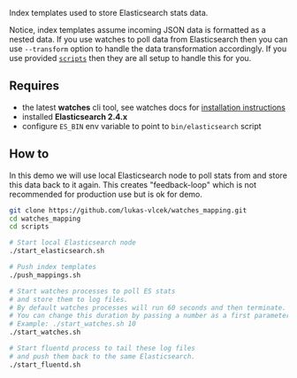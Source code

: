 Index templates used to store Elasticsearch stats data.

Notice, index templates assume incoming JSON data is formatted as a nested data. If you use watches to poll data
from Elasticsearch then you can use `--transform` option to handle the data transformation accordingly.
If you use provided [`scripts`](lukas-vlcek/watches_mapping/tree/master/scripts) then they are all setup to handle
this for you. 

## Requires

- the latest **watches** cli tool, see watches docs for [installation instructions](https://github.com/ViaQ/watches-cli#install)
- installed **Elasticsearch 2.4.x**
- configure `ES_BIN` env variable to point to `bin/elasticsearch` script 

## How to

In this demo we will use local Elasticsearch node to poll stats from and store this data back to it again.
This creates "feedback-loop" which is not recommended for production use but is ok for demo. 

````bash
git clone https://github.com/lukas-vlcek/watches_mapping.git
cd watches_mapping
cd scripts

# Start local Elasticsearch node
./start_elasticsearch.sh

# Push index templates
./push_mappings.sh

# Start watches processes to poll ES stats
# and store them to log files.
# By default watches processes will run 60 seconds and then terminate.
# You can change this duration by passing a number as a first parameter to this script.
# Example: ./start_watches.sh 10
./start_watches.sh

# Start fluentd process to tail these log files
# and push them back to the same Elasticsearch.
./start_fluentd.sh
````